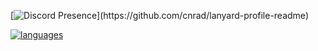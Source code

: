 [![Discord Presence](https://lanyard.cnrad.dev/api/608876620417335337?theme=dark&bg=1a1b27&hideProfile=true&idleMessage=Whacha%20lookin'%20at%20(ﾉ*ФωФ)ﾉ)](https://github.com/cnrad/lanyard-profile-readme)

[![languages](https://github-readme-stats.vercel.app/api/top-langs/?username=OlaMushroom&langs_count=20&layout=donut&theme=tokyonight&border_color=1a1b27&border_radius=10)](https://github-readme-stats.vercel.app)
